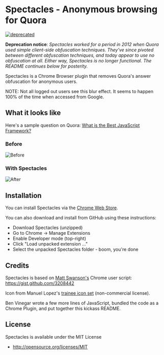 # Spectacles - Anonymous browsing for Quora

[![deprecated](http://badges.github.io/stability-badges/dist/deprecated.svg)](http://github.com/badges/stability-badges)

**Deprecation notice**: *Spectacles worked for a period in 2012 when Quora used simple client-side obfuscation techniques. They've since pivoted between different obfuscation techniques, and today appear to use no obfuscation at all. Either way, Spectacles is no longer functional. The README continues below for posterity.*

Spectacles is a Chrome Browser plugin that removes Quora's answer obfuscation for anonymous users.

NOTE: Not all logged out users see this blur effect. It seems to happen 100% of the time when accessed from Google.

## What it looks like

Here's a sample question on Quora: [What is the Best JavaScript Framework?](http://www.google.com/url?sa=t&rct=j&q=&esrc=s&source=web&cd=2&ved=0CGIQFjAB&url=http%3A%2F%2Fwww.quora.com%2FWhat-is-the-best-JavaScript-framework&ei=QVshUMzGDMek2gWwpoDgDQ&usg=AFQjCNHqsKDVMwskboUD4xxL242RYA02Tg)

### Before

![Before](https://raw.github.com/benvinegar/Spectacles/master/img/before.png)

### With Spectacles

![After](https://raw.github.com/benvinegar/Spectacles/master/img/after.png)

## Installation

You can install Spectacles via the [Chrome Web Store](https://chrome.google.com/webstore/detail/kbckpcgmpkkfdjhmhiomnnaabojgibch?hl=en&gl=US).

You can also download and install from GitHub using these instructions:

* Download Spectacles (unzipped)
* Go to Chrome -> Manage Extensions
* Enable Developer mode (top-right)
* Click "Load unpacked extension ..."
* Select the unpacked Spectacles folder - boom, you're done

## Credits

Spectacles is based on [Matt Swanson's](http://github.com/swanson) Chrome user script: https://gist.github.com/3208442

Icon from Manuel Lopez's [trainee icon set](http://emey87.deviantart.com/art/trainee-iconset-226-icons-192928994) (non-commercial license).

Ben Vinegar wrote a few more lines of JavaScript, bundled the code as a Chrome Plugin, and put together this kickass README.

## License

Spectacles is available under the MIT License

* http://opensource.org/licenses/MIT
